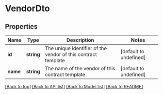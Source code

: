 # VendorDto

## Properties

|Name | Type | Description | Notes|
|------------ | ------------- | ------------- | -------------|
|**id** | **string** | The unique identifier of the vendor of this contract template | [default to undefined]|
|**name** | **string** | The name of the vendor of this contract template | [default to undefined]|




[[Back to top]](#) [[Back to API list]](../../README.md#documentation-for-api-endpoints) [[Back to Model list]](../../README.md#documentation-for-models) [[Back to README]](../../README.md)

